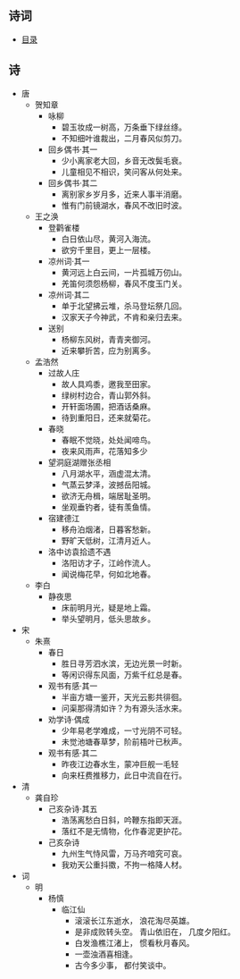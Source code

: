 ## 诗词
+ [目录](./README.md)
## 诗
+ 唐
    + 贺知章
        + 咏柳
            + 碧玉妆成一树高，万条垂下绿丝绦。
            + 不知细叶谁裁出，二月春风似剪刀。
        + 回乡偶书·其一
            + 少小离家老大回，乡音无改鬓毛衰。
            + 儿童相见不相识，笑问客从何处来。
        + 回乡偶书·其二
            + 离别家乡岁月多，近来人事半消磨。
            + 惟有门前镜湖水，春风不改旧时波。
    + 王之涣
        + 登鹳雀楼
            + 白日依山尽，黄河入海流。
            + 欲穷千里目，更上一层楼。
        + 凉州词·其一
            + 黄河远上白云间，一片孤城万仞山。
            + 羌笛何须怨杨柳，春风不度玉门关。
        + 凉州词·其二
            + 单于北望拂云堆，杀马登坛祭几回。
            + 汉家天子今神武，不肯和亲归去来。
        + 送别
            + 杨柳东风树，青青夹御河。
            + 近来攀折苦，应为别离多。
    + 孟浩然
        + 过故人庄
            + 故人具鸡黍，邀我至田家。
            + 绿树村边合，青山郭外斜。
            + 开轩面场圃，把酒话桑麻。
            + 待到重阳日，还来就菊花。
        + 春晓
            + 春眠不觉晓，处处闻啼鸟。
            + 夜来风雨声，花落知多少
        + 望洞庭湖赠张丞相
            + 八月湖水平，涵虚混太清。
            + 气蒸云梦泽，波撼岳阳城。
            + 欲济无舟楫，端居耻圣明。
            + 坐观垂钓者，徒有羡鱼情。
        + 宿建德江
            + 移舟泊烟渚，日暮客愁新。
            + 野旷天低树，江清月近人。
        + 洛中访袁拾遗不遇	
            + 洛阳访才子，江岭作流人。
            + 闻说梅花早，何如北地春。
    + 李白	
        + 静夜思	
            + 床前明月光，疑是地上霜。
            + 举头望明月，低头思故乡。
+ 宋
	+ 朱熹
        + 春日
            + 胜日寻芳泗水滨，无边光景一时新。
            + 等闲识得东风面，万紫千红总是春。
        + 观书有感·其一	
            + 半亩方塘一鉴开，天光云影共徘徊。
            + 问渠那得清如许？为有源头活水来。
        + 劝学诗·偶成
            + 少年易老学难成，一寸光阴不可轻。
            + 未觉池塘春草梦，阶前梧叶已秋声。
        + 观书有感·其二
            + 昨夜江边春水生，蒙冲巨舰一毛轻
            + 向来枉费推移力，此日中流自在行。
+ 清
    + 龚自珍
        + 己亥杂诗·其五
            + 浩荡离愁白日斜，吟鞭东指即天涯。
            + 落红不是无情物，化作春泥更护花。
        + 己亥杂诗
            + 九州生气恃风雷，万马齐喑究可哀。
            + 我劝天公重抖擞，不拘一格降人材。
+ 词
    + 明
        + 杨慎
            + 临江仙
                + 滚滚长江东逝水， 浪花淘尽英雄。 
                + 是非成败转头空。 青山依旧在， 几度夕阳红。 
                + 白发渔樵江渚上， 惯看秋月春风。 
                + 一壶浊酒喜相逢。 
                + 古今多少事， 都付笑谈中。

